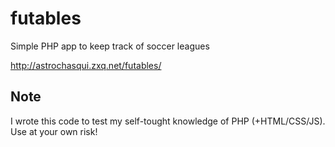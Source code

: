 futables
========

Simple PHP app to keep track of soccer leagues

http://astrochasqui.zxq.net/futables/

Note
----

I wrote this code to test my self-tought knowledge of PHP (+HTML/CSS/JS). Use at your own risk!
